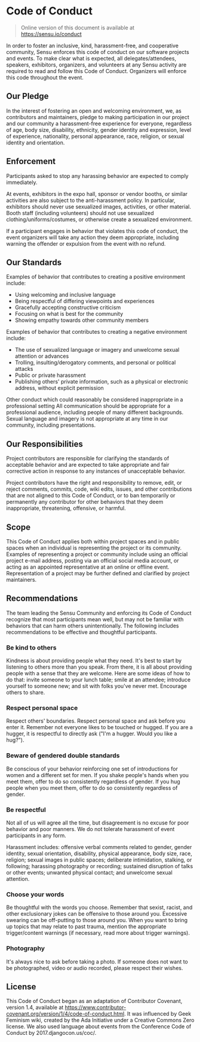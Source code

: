# Code of Conduct

> Online version of this document is available at https://sensu.io/conduct

In order to foster an inclusive, kind, harassment-free, and cooperative
community, Sensu enforces this code of conduct on our software projects and
events. To make clear what is expected, all delegates/attendees, speakers,
exhibitors, organizers, and volunteers at any Sensu activity are required to
read and follow this Code of Conduct. Organizers will enforce this code
throughout the event.


## Our Pledge

In the interest of fostering an open and welcoming environment, we, as
contributors and maintainers, pledge to making participation in our project
and our community a harassment-free experience for everyone, regardless of
age, body size, disability, ethnicity, gender identity and expression, level
of experience, nationality, personal appearance, race, religion, or sexual
identity and orientation.


## Enforcement

Participants asked to stop any harassing behavior are expected to comply
immediately.

At events, exhibitors in the expo hall, sponsor or vendor booths, or similar
activities are also subject to the anti-harassment policy. In particular,
exhibitors should never use sexualized images, activities, or other material.
Booth staff (including volunteers) should not use sexualized
clothing/uniforms/costumes, or otherwise create a sexualized environment.

If a participant engages in behavior that violates this code of conduct, the
event organizers will take any action they deem appropriate, including warning
the offender or expulsion from the event with no refund.


## Our Standards

Examples of behavior that contributes to creating a positive environment
include:

  * Using welcoming and inclusive language
  * Being respectful of differing viewpoints and experiences
  * Gracefully accepting constructive criticism
  * Focusing on what is best for the community
  * Showing empathy towards other community members

Examples of behavior that contributes to creating a negative environment
include:

  * The use of sexualized language or imagery and unwelcome sexual attention
    or advances
  * Trolling, insulting/derogatory comments, and personal or political attacks
  * Public or private harassment
  * Publishing others' private information, such as a physical or electronic
    address, without explicit permission

Other conduct which could reasonably be considered inappropriate in a
professional setting All communication should be appropriate for a
professional audience, including people of many different backgrounds. Sexual
language and imagery is not appropriate at any time in our community,
including presentations.


## Our Responsibilities

Project contributors are responsible for clarifying the standards of
acceptable behavior and are expected to take appropriate and fair corrective
action in response to any instances of unacceptable behavior.

Project contributors have the right and responsibility to remove, edit, or
reject comments, commits, code, wiki edits, issues, and other contributions
that are not aligned to this Code of Conduct, or to ban temporarily or
permanently any contributor for other behaviors that they deem inappropriate,
threatening, offensive, or harmful.


## Scope

This Code of Conduct applies both within project spaces and in public spaces
when an individual is representing the project or its community. Examples of
representing a project or community include using an official project e-mail
address, posting via an official social media account, or acting as an
appointed representative at an online or offline event. Representation of a
project may be further defined and clarified by project maintainers.


## Recommendations

The team leading the Sensu Community and enforcing its Code of Conduct
recognize that most participants mean well, but may not be familiar with
behaviors that can harm others unintentionally. The following includes
recommendations to be effective and thoughtful participants.


### Be kind to others

Kindness is about providing people what they need. It's best to start by
listening to others more than you speak. From there, it is all about providing
people with a sense that they are welcome. Here are some ideas of how to do
that: invite someone to your lunch table; smile at an attendee; introduce
yourself to someone new; and sit with folks you've never met. Encourage others
to share.


### Respect personal space

Respect others' boundaries. Respect personal space and ask before you enter
it. Remember not everyone likes to be touched or hugged. If you are a hugger,
it is respectful to directly ask ("I'm a hugger. Would you like a hug?").


### Beware of gendered double standards

Be conscious of your behavior reinforcing one set of introductions for women
and a different set for men. If you shake people's hands when you meet them,
offer to do so consistently regardless of gender. If you hug people when you
meet them, offer to do so consistently regardless of gender.


### Be respectful

Not all of us will agree all the time, but disagreement is no excuse for poor
behavior and poor manners. We do not tolerate harassment of event participants
in any form.

Harassment includes: offensive verbal comments related to gender, gender
identity, sexual orientation, disability, physical appearance, body size,
race, religion; sexual images in public spaces; deliberate intimidation,
stalking, or following; harassing photography or recording; sustained
disruption of talks or other events; unwanted physical contact; and unwelcome
sexual attention.


### Choose your words

Be thoughtful with the words you choose. Remember that sexist, racist, and
other exclusionary jokes can be offensive to those around you. Excessive
swearing can be off-putting to those around you. When you want to bring up
topics that may relate to past trauma, mention the appropriate trigger/content
warnings (if necessary, read more about trigger warnings).


### Photography

It's always nice to ask before taking a photo. If someone does not want to be
photographed, video or audio recorded, please respect their wishes.


## License

This Code of Conduct began as an adaptation of Contributor Covenant, version
1.4, available at
https://www.contributor-covenant.org/version/1/4/code-of-conduct.html. It was
influenced by Geek Feminism wiki, created by the Ada Initiative under a
Creative Commons Zero license. We also used language about events from the
Conference Code of Conduct by 2017.djangocon.us/coc/.
